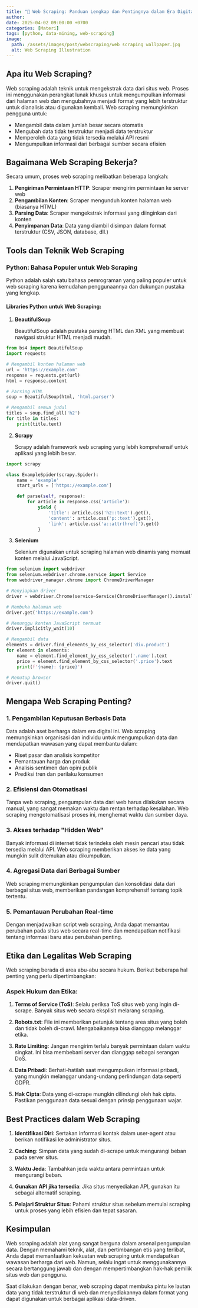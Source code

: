 ```yaml
---
title: "🤖 Web Scraping: Panduan Lengkap dan Pentingnya dalam Era Digital"
author: 
date: 2025-04-02 09:00:00 +0700
categories: [Materi]
tags: [python, data-mining, web-scraping]
image:
  path: /assets/images/post/webscraping/web scraping wallpaper.jpg
  alt: Web Scraping Illustration
---
```


## Apa itu Web Scraping?

Web scraping adalah teknik untuk mengekstrak data dari situs web. Proses ini menggunakan perangkat lunak khusus untuk mengumpulkan informasi dari halaman web dan mengubahnya menjadi format yang lebih terstruktur untuk dianalisis atau digunakan kembali. Web scraping memungkinkan pengguna untuk:

- Mengambil data dalam jumlah besar secara otomatis
- Mengubah data tidak terstruktur menjadi data terstruktur
- Memperoleh data yang tidak tersedia melalui API resmi
- Mengumpulkan informasi dari berbagai sumber secara efisien

## Bagaimana Web Scraping Bekerja?

Secara umum, proses web scraping melibatkan beberapa langkah:

1. **Pengiriman Permintaan HTTP**: Scraper mengirim permintaan ke server web
2. **Pengambilan Konten**: Scraper mengunduh konten halaman web (biasanya HTML)
3. **Parsing Data**: Scraper mengekstrak informasi yang diinginkan dari konten
4. **Penyimpanan Data**: Data yang diambil disimpan dalam format terstruktur (CSV, JSON, database, dll.)

## Tools dan Teknik Web Scraping

### Python: Bahasa Populer untuk Web Scraping

Python adalah salah satu bahasa pemrograman yang paling populer untuk web scraping karena kemudahan penggunaannya dan dukungan pustaka yang lengkap.

#### Libraries Python untuk Web Scraping:

1. **BeautifulSoup**
   
   BeautifulSoup adalah pustaka parsing HTML dan XML yang membuat navigasi struktur HTML menjadi mudah.

```python
from bs4 import BeautifulSoup
import requests

# Mengambil konten halaman web
url = 'https://example.com'
response = requests.get(url)
html = response.content

# Parsing HTML
soup = BeautifulSoup(html, 'html.parser')

# Mengambil semua judul
titles = soup.find_all('h2')
for title in titles:
    print(title.text)
```

2. **Scrapy**

   Scrapy adalah framework web scraping yang lebih komprehensif untuk aplikasi yang lebih besar.

```python
import scrapy

class ExampleSpider(scrapy.Spider):
    name = 'example'
    start_urls = ['https://example.com']

    def parse(self, response):
        for article in response.css('article'):
            yield {
                'title': article.css('h2::text').get(),
                'content': article.css('p::text').get(),
                'link': article.css('a::attr(href)').get()
            }
```

3. **Selenium**

   Selenium digunakan untuk scraping halaman web dinamis yang memuat konten melalui JavaScript.

```python
from selenium import webdriver
from selenium.webdriver.chrome.service import Service
from webdriver_manager.chrome import ChromeDriverManager

# Menyiapkan driver
driver = webdriver.Chrome(service=Service(ChromeDriverManager().install()))

# Membuka halaman web
driver.get('https://example.com')

# Menunggu konten JavaScript termuat
driver.implicitly_wait(10)

# Mengambil data
elements = driver.find_elements_by_css_selector('div.product')
for element in elements:
    name = element.find_element_by_css_selector('.name').text
    price = element.find_element_by_css_selector('.price').text
    print(f'{name}: {price}')

# Menutup browser
driver.quit()
```

## Mengapa Web Scraping Penting?

### 1. Pengambilan Keputusan Berbasis Data

Data adalah aset berharga dalam era digital ini. Web scraping memungkinkan organisasi dan individu untuk mengumpulkan data dan mendapatkan wawasan yang dapat membantu dalam:

- Riset pasar dan analisis kompetitor
- Pemantauan harga dan produk
- Analisis sentimen dan opini publik
- Prediksi tren dan perilaku konsumen

### 2. Efisiensi dan Otomatisasi

Tanpa web scraping, pengumpulan data dari web harus dilakukan secara manual, yang sangat memakan waktu dan rentan terhadap kesalahan. Web scraping mengotomatisasi proses ini, menghemat waktu dan sumber daya.

### 3. Akses terhadap "Hidden Web"

Banyak informasi di internet tidak terindeks oleh mesin pencari atau tidak tersedia melalui API. Web scraping memberikan akses ke data yang mungkin sulit ditemukan atau dikumpulkan.

### 4. Agregasi Data dari Berbagai Sumber

Web scraping memungkinkan pengumpulan dan konsolidasi data dari berbagai situs web, memberikan pandangan komprehensif tentang topik tertentu.

### 5. Pemantauan Perubahan Real-time

Dengan menjadwalkan script web scraping, Anda dapat memantau perubahan pada situs web secara real-time dan mendapatkan notifikasi tentang informasi baru atau perubahan penting.

## Etika dan Legalitas Web Scraping

Web scraping berada di area abu-abu secara hukum. Berikut beberapa hal penting yang perlu dipertimbangkan:

### Aspek Hukum dan Etika:

1. **Terms of Service (ToS)**: Selalu periksa ToS situs web yang ingin di-scrape. Banyak situs web secara eksplisit melarang scraping.

2. **Robots.txt**: File ini memberikan petunjuk tentang area situs yang boleh dan tidak boleh di-crawl. Mengabaikannya bisa dianggap melanggar etika.

3. **Rate Limiting**: Jangan mengirim terlalu banyak permintaan dalam waktu singkat. Ini bisa membebani server dan dianggap sebagai serangan DoS.

4. **Data Pribadi**: Berhati-hatilah saat mengumpulkan informasi pribadi, yang mungkin melanggar undang-undang perlindungan data seperti GDPR.

5. **Hak Cipta**: Data yang di-scrape mungkin dilindungi oleh hak cipta. Pastikan penggunaan data sesuai dengan prinsip penggunaan wajar.

## Best Practices dalam Web Scraping

1. **Identifikasi Diri**: Sertakan informasi kontak dalam user-agent atau berikan notifikasi ke administrator situs.

2. **Caching**: Simpan data yang sudah di-scrape untuk mengurangi beban pada server situs.

3. **Waktu Jeda**: Tambahkan jeda waktu antara permintaan untuk mengurangi beban.

4. **Gunakan API jika tersedia**: Jika situs menyediakan API, gunakan itu sebagai alternatif scraping.

5. **Pelajari Struktur Situs**: Pahami struktur situs sebelum memulai scraping untuk proses yang lebih efisien dan tepat sasaran.

## Kesimpulan

Web scraping adalah alat yang sangat berguna dalam arsenal pengumpulan data. Dengan memahami teknik, alat, dan pertimbangan etis yang terlibat, Anda dapat memanfaatkan kekuatan web scraping untuk mendapatkan wawasan berharga dari web. Namun, selalu ingat untuk menggunakannya secara bertanggung jawab dan dengan mempertimbangkan hak-hak pemilik situs web dan pengguna.

Saat dilakukan dengan benar, web scraping dapat membuka pintu ke lautan data yang tidak terstruktur di web dan menyediakannya dalam format yang dapat digunakan untuk berbagai aplikasi data-driven.